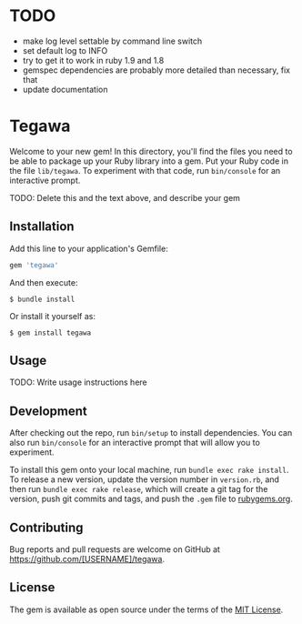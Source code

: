 # TODO

* make log level settable by command line switch
* set default log to INFO
* try to get it to work in ruby 1.9 and 1.8
* gemspec dependencies are probably more detailed than necessary, fix that
* update documentation

# Tegawa

Welcome to your new gem! In this directory, you'll find the files you need to be able to package up your Ruby library into a gem. Put your Ruby code in the file `lib/tegawa`. To experiment with that code, run `bin/console` for an interactive prompt.

TODO: Delete this and the text above, and describe your gem

## Installation

Add this line to your application's Gemfile:

```ruby
gem 'tegawa'
```

And then execute:

    $ bundle install

Or install it yourself as:

    $ gem install tegawa

## Usage

TODO: Write usage instructions here

## Development

After checking out the repo, run `bin/setup` to install dependencies. You can also run `bin/console` for an interactive prompt that will allow you to experiment.

To install this gem onto your local machine, run `bundle exec rake install`. To release a new version, update the version number in `version.rb`, and then run `bundle exec rake release`, which will create a git tag for the version, push git commits and tags, and push the `.gem` file to [rubygems.org](https://rubygems.org).

## Contributing

Bug reports and pull requests are welcome on GitHub at https://github.com/[USERNAME]/tegawa.


## License

The gem is available as open source under the terms of the [MIT License](https://opensource.org/licenses/MIT).
